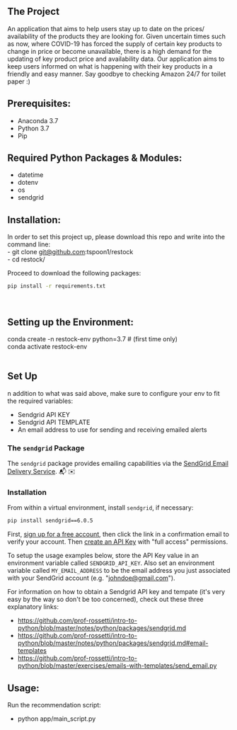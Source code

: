 ## The Project
An application that aims to help users stay up to date on the prices/ availability of the products they are looking for. Given uncertain times such as now, where COVID-19 has forced the supply of certain key products to change in price or become unavailable, there is a high demand for the updating of key product price and availability data. Our application aims to keep users informed on what is happening with their key products in a friendly and easy manner. Say goodbye to checking Amazon 24/7 for toilet paper :)


## Prerequisites:
- Anaconda 3.7 <br />
- Python 3.7 <br />
- Pip

## Required Python Packages & Modules:
- datetime <br />
- dotenv <br />
- os <br />
- sendgrid <br />

## Installation:
In order to set this project up, please download this repo and write into the command line: <br />
    - git clone git@github.com:tspoon1/restock <br />
    - cd restock/ <br />

Proceed to download the following packages: <br />
```sh
pip install -r requirements.txt
```
<br />


## Setting up the Environment:
conda create -n restock-env python=3.7 # (first time only) <br />
conda activate restock-env <br />
<br />

## Set Up
n addition to what was said above, make sure to configure your env to fit the required variables: <br />
- Sendgrid API KEY <br />
- Sendgrid API TEMPLATE <br />
- An email address to use for sending and receiving emailed alerts <br />


### The `sendgrid` Package

The `sendgrid` package provides  emailing capabilities via the [SendGrid Email Delivery Service](https://sendgrid.com/solutions/email-api/). :mailbox_with_mail: :envelope:

### Installation

From within a virtual environment, install `sendgrid`, if necessary:

```sh
pip install sendgrid==6.0.5
```

First, [sign up for a free account](https://signup.sendgrid.com/), then click the link in a confirmation email to verify your account. Then [create an API Key](https://app.sendgrid.com/settings/api_keys) with "full access" permissions.

To setup the usage examples below, store the API Key value in an environment variable called `SENDGRID_API_KEY`. Also set an environment variable called `MY_EMAIL_ADDRESS` to be the email address you just associated with your SendGrid account (e.g. "johndoe@gmail.com").

For information on how to obtain a Sendgrid API key and tempate (it's very easy by the way so don't be too concerned), check out these three explanatory links: <br />
- https://github.com/prof-rossetti/intro-to-python/blob/master/notes/python/packages/sendgrid.md
- https://github.com/prof-rossetti/intro-to-python/blob/master/notes/python/packages/sendgrid.md#email-templates
- https://github.com/prof-rossetti/intro-to-python/blob/master/exercises/emails-with-templates/send_email.py

## Usage:
Run the recommendation script: <br />
- python app/main_script.py  <br />
